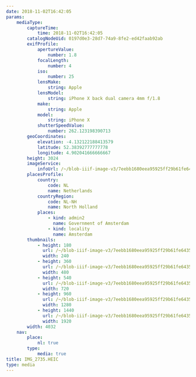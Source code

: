 ```yaml
---
date: 2018-11-02T16:42:05
params:
    mediaType:
        captureTime:
            time: 2018-11-02T16:42:05
        catalogNodeUid: 0197d0e3-28d7-74a9-8fe2-ed42faab92ab
        exifProfile:
            apertureValue:
                number: 1.8
            focalLength:
                number: 4
            iso:
                number: 25
            lensMake:
                string: Apple
            lensModel:
                string: iPhone X back dual camera 4mm f/1.8
            make:
                string: Apple
            model:
                string: iPhone X
            shutterSpeedValue:
                number: 262.123198390713
        geoCoordinates:
            elevation: -4.132122188413579
            latitude: 52.38392777777778
            longitude: 4.902041666666667
        height: 3024
        imageService:
            infoUrl: /~/blob-iiif-image-v3/7eebb1680eea95925ff29b61fe6435ab7def3f2b1f2364b502903c91e5dc553b/info.json
        placesProfile:
            country:
                code: NL
                name: Netherlands
            countryRegion:
                code: NL-NH
                name: North Holland
            places:
                - kind: admin2
                  name: Government of Amsterdam
                - kind: locality
                  name: Amsterdam
        thumbnails:
            - height: 180
              url: /~/blob-iiif-image-v3/7eebb1680eea95925ff29b61fe6435ab7def3f2b1f2364b502903c91e5dc553b/full/240%2C180/0/default.jpg
              width: 240
            - height: 360
              url: /~/blob-iiif-image-v3/7eebb1680eea95925ff29b61fe6435ab7def3f2b1f2364b502903c91e5dc553b/full/480%2C360/0/default.jpg
              width: 480
            - height: 540
              url: /~/blob-iiif-image-v3/7eebb1680eea95925ff29b61fe6435ab7def3f2b1f2364b502903c91e5dc553b/full/720%2C540/0/default.jpg
              width: 720
            - height: 960
              url: /~/blob-iiif-image-v3/7eebb1680eea95925ff29b61fe6435ab7def3f2b1f2364b502903c91e5dc553b/full/1280%2C960/0/default.jpg
              width: 1280
            - height: 1440
              url: /~/blob-iiif-image-v3/7eebb1680eea95925ff29b61fe6435ab7def3f2b1f2364b502903c91e5dc553b/full/1920%2C1440/0/default.jpg
              width: 1920
        width: 4032
    nav:
        place:
            nl: true
        type:
            media: true
title: IMG_2735.HEIC
type: media
---
```

